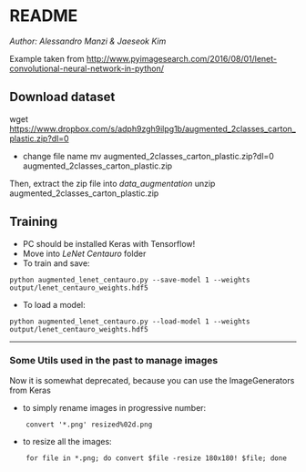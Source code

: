 # README #

*Author: Alessandro Manzi & Jaeseok Kim*

Example taken from  http://www.pyimagesearch.com/2016/08/01/lenet-convolutional-neural-network-in-python/

## Download dataset ##
wget https://www.dropbox.com/s/adph9zgh9ilpg1b/augmented_2classes_carton_plastic.zip?dl=0

* change file name
mv augmented_2classes_carton_plastic.zip?dl=0 augmented_2classes_carton_plastic.zip

Then, extract the zip file into *data_augmentation*
unzip augmented_2classes_carton_plastic.zip

## Training ##
* PC should be installed Keras with Tensorflow!
* Move into *LeNet Centauro* folder
* To train and save: 
```
python augmented_lenet_centauro.py --save-model 1 --weights output/lenet_centauro_weights.hdf5 
```
* To load a model:
```
python augmented_lenet_centauro.py --load-model 1 --weights output/lenet_centauro_weights.hdf5
```

---

### Some Utils used in the past to manage images ###
Now it is somewhat deprecated, because you can use the ImageGenerators from Keras

* to simply rename images in progressive number:
```
    convert '*.png' resized%02d.png
```
* to resize all the images:
```
    for file in *.png; do convert $file -resize 180x180! $file; done
```

